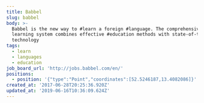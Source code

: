 ```yaml
---
title: Babbel
slug: babbel
body: >-
  Babbel is the new way to #learn a foreign #language. The comprehensive
  learning system combines effective #education methods with state-of-the-art
  technology
tags:
  - learn
  - languages
  - education
job_board_url: 'http://jobs.babbel.com/en/'
positions:
  - position: '{"type":"Point","coordinates":[52.5246187,13.4082086]}'
created_at: '2017-06-28T20:25:36.920Z'
updated_at: '2019-06-16T10:36:09.624Z'
---
```


